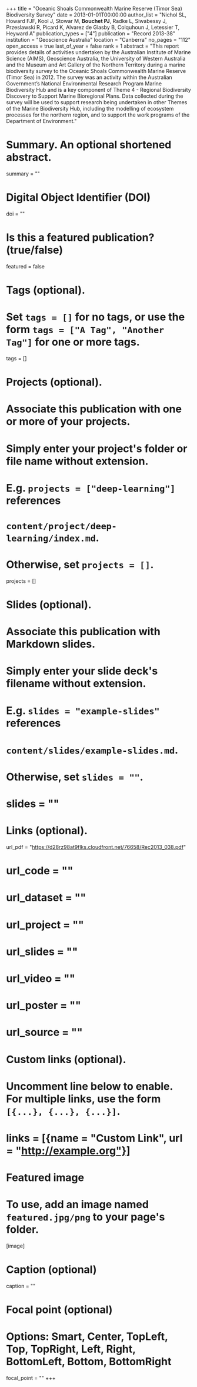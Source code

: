 +++
title = "Oceanic Shoals Commonwealth Marine Reserve (Timor Sea) Biodiversity Survey"
date = 2013-01-01T00:00:00
author_list = "Nichol SL, Howard FJF, Kool J, Stowar M, <strong>Bouchet PJ</strong>, Radke L, Siwabessy J, Przeslawski R, Picard K, Alvarez de Glasby B, Colquhoun J, Letessier T, Heyward A"
publication_types = ["4"]
publication = "Record 2013-38"
institution = "Geoscience Australia"
location = "Canberra"
no_pages = "112"
open_access = true
last_of_year = false
rank = 1
abstract = "This report provides details of activities undertaken by the Australian Institute of Marine Science (AIMS), Geoscience Australia, the University of Western Australia and the Museum and Art Gallery of the Northern Territory during a marine biodiversity survey to the Oceanic Shoals Commonwealth Marine Reserve (Timor Sea) in 2012. The survey was an activity within the Australian Government’s National Environmental Research Program Marine Biodiversity Hub and is a key component of Theme 4 - Regional Biodiversity Discovery to Support Marine Bioregional Plans. Data collected during the survey will be used to support research being undertaken in other Themes of the Marine Biodiversity Hub, including the modelling of ecosystem processes for the northern region, and to support the work programs of the Department of Environment."

# Summary. An optional shortened abstract.
summary = ""

# Digital Object Identifier (DOI)
doi = ""

# Is this a featured publication? (true/false)
featured = false

# Tags (optional).
#   Set `tags = []` for no tags, or use the form `tags = ["A Tag", "Another Tag"]` for one or more tags.
tags = []

# Projects (optional).
#   Associate this publication with one or more of your projects.
#   Simply enter your project's folder or file name without extension.
#   E.g. `projects = ["deep-learning"]` references
#   `content/project/deep-learning/index.md`.
#   Otherwise, set `projects = []`.
projects = []

# Slides (optional).
#   Associate this publication with Markdown slides.
#   Simply enter your slide deck's filename without extension.
#   E.g. `slides = "example-slides"` references
#   `content/slides/example-slides.md`.
#   Otherwise, set `slides = ""`.
# slides = ""

# Links (optional).
url_pdf = "https://d28rz98at9flks.cloudfront.net/76658/Rec2013_038.pdf"
# url_code = ""
# url_dataset = ""
# url_project = ""
# url_slides = ""
# url_video = ""
# url_poster = ""
# url_source = ""

# Custom links (optional).
#   Uncomment line below to enable. For multiple links, use the form `[{...}, {...}, {...}]`.
# links = [{name = "Custom Link", url = "http://example.org"}]

# Featured image
# To use, add an image named `featured.jpg/png` to your page's folder.
[image]
  # Caption (optional)
  caption = ""

  # Focal point (optional)
  # Options: Smart, Center, TopLeft, Top, TopRight, Left, Right, BottomLeft, Bottom, BottomRight
  focal_point = ""
+++
